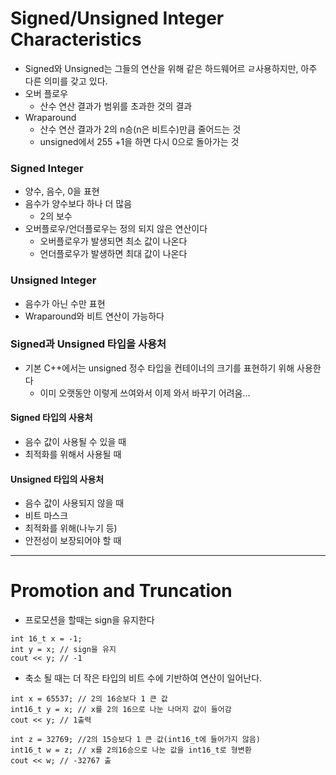 # Signed/Unsigned Integer Characteristics
- Signed와 Unsigned는 그들의 연산을 위해 같은 하드웨어르 ㄹ사용하지만, 아주 다른 의미를 갖고 있다.
- 오버 플로우
	- 산수 연산 결과가 범위를 초과한 것의 결과
- Wraparound
	- 산수 연산 결과가 2의 n승(n은 비트수)만큼 줄어드는 것
	- unsigned에서 255 +1을 하면 다시 0으로 돌아가는 것
### Signed Integer
- 양수, 음수, 0을 표현
- 음수가 양수보다 하나 더 많음
	- 2의 보수
- 오버플로우/언더플로우는 정의 되지 않은 연산이다
	- 오버플로우가 발생되면 최소 값이 나온다
	- 언더플로우가 발생하면 최대 값이 나온다
### Unsigned Integer
- 음수가 아닌 수만 표현
- Wraparound와 비트 연산이 가능하다
### Signed과 Unsigned 타입을 사용처
- 기본 C++에서는 unsigned 정수 타입을 컨테이너의 크기를 표현하기 위해 사용한다
	- 이미 오랫동안 이렇게 쓰여와서 이제 와서 바꾸기 어려움...
#### Signed 타입의 사용처
- 음수 값이 사용될 수 있을 때
- 최적화를 위해서 사용될 때
#### Unsigned 타입의 사용처
- 음수 값이 사용되지 않을 때
- 비트 마스크
- 최적화를 위해(나누기 등)
- 안전성이 보장되어야 할 때
---
# Promotion and Truncation
- 프로모션을 할때는 sign을 유지한다
```
int 16_t x = -1;
int y = x; // sign을 유지
cout << y; // -1
```
- 축소 될 때는 더 작은 타입의 비트 수에 기반하여 연산이 일어난다.
```
int x = 65537; // 2의 16승보다 1 큰 값
int16_t y = x; // x를 2의 16으로 나눈 나머지 값이 들어감
cout << y; // 1출력

int z = 32769; //2의 15승보다 1 큰 값(int16_t에 들어가지 않음)
int16_t w = z; // x를 2의16승으로 나눈 값을 int16_t로 형변환
cout << w; // -32767 출
```